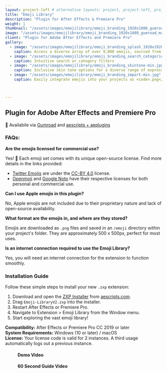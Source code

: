```yaml
---
layout: project-left # alternative layouts: project, project-left, project-right, project-top
title: "Emoji Library"
description: "Plugin for After Effects & Premiere Pro"
weight: 1
thumbnail: "/assets/images/emojilibrary/emoji_branding_1920x1080_gumroad_main-min.jpg"
image: "/assets/images/emojilibrary/emoji_branding_1920x1080_gumroad_main-min.jpg"
client: "Plugin for Adobe After Effects and Premiere Pro"
gallery:
  - image: "/assets/images/emojilibrary/emoji_branding_splash_1920x1920-min.jpg"
    caption: Access a diverse array of over 9,000 emojis, sourced from <a href="https://twemoji.twitter.com/" target="_blank">Twitter</a>, <a href="https://openmoji.org/" target="_blank">Openmoji</a>, and <a href="https://fonts.google.com/noto/specimen/Noto+Color+Emoji" target="_blank">Google</a>.
  - image: "/assets/images/emojilibrary/emoji_branding_search_categories-min.jpg"
    caption: Intuitive search or category filters
  - image: "/assets/images/emojilibrary/emoji_branding_skintone-min.jpg"
    caption: Inclusive skin tone options for a diverse range of expressions.
  - image: "/assets/images/emojilibrary/emoji_branding_import-min.jpg"
    caption: Easily integrate emojis into your projects as <code>.png</code> files with just one click in After Effects or Premiere Pro.



---
```


## Plugin for Adobe After Effects and Premiere Pro

🛒 Availabile via [Gumroad](https://jamesxdigital.gumroad.com/l/emojilibrary) and [aescripts + aeplugins](https://aescripts.com/emoji-library/)

### FAQs:

**Are the emojis licensed for commercial use?**

Yes! 🎉 Each emoji set comes with its unique open-source license. Find more details in the links provided:

- [Twitter Emojis](https://twemoji.twitter.com/) are under the [CC-BY 4.0](https://creativecommons.org/licenses/by/4.0/) license.
- [Openmoji](https://openmoji.org/) and [Google Noto](https://fonts.google.com/noto/specimen/Noto+Color+Emoji) have their respective licenses for both personal and commercial use.

**Can I use Apple emojis in this plugin?**

No, Apple emojis are not included due to their proprietary nature and lack of open-source availability.

**What format are the emojis in, and where are they stored?**

Emojis are downloaded as `.png` files and saved in an `/emoji` directory within your project's folder. They are approximately 500 x 500px, perfect for most uses.

**Is an internet connection required to use the Emoji Library?**

Yes, you will need an internet connection for the extension to function smoothly.

### Installation Guide

Follow these simple steps to install your new `.zxp` extension:

1. Download and open the [ZXP Installer](https://aescripts.com/learn/zxp-installer/) from [aescripts.com](https://aescripts.com).
2. Drag `Emoji-LibraryV2.zxp` into the installer.
3. Restart After Effects or Premiere Pro.
4. Navigate to Extension > Emoji Library from the Window menu.
5. Start exploring the vast emoji library!

**Compatibility:** After Effects or Premiere Pro CC 2019 or later  
**System Requirements:** Windows (10 or later) / macOS  
**License:** Your license code is valid for 2 instances. A third usage automatically logs out a previous instance.


<figure class="figure-full">
  <div id="player" data-plyr-provider="youtube" data-plyr-embed-id="ve08gMLgtlo"></div>
  <figcaption>
    <h4>Demo Video</h4>
  </figcaption>
</figure>

<figure class="figure-full">
  <div id="player" data-plyr-provider="youtube" data-plyr-embed-id="l1G1TZP5z8c"></div>
  <figcaption>
    <h4>60 Second Guide Video</h4>
  </figcaption>
</figure>


